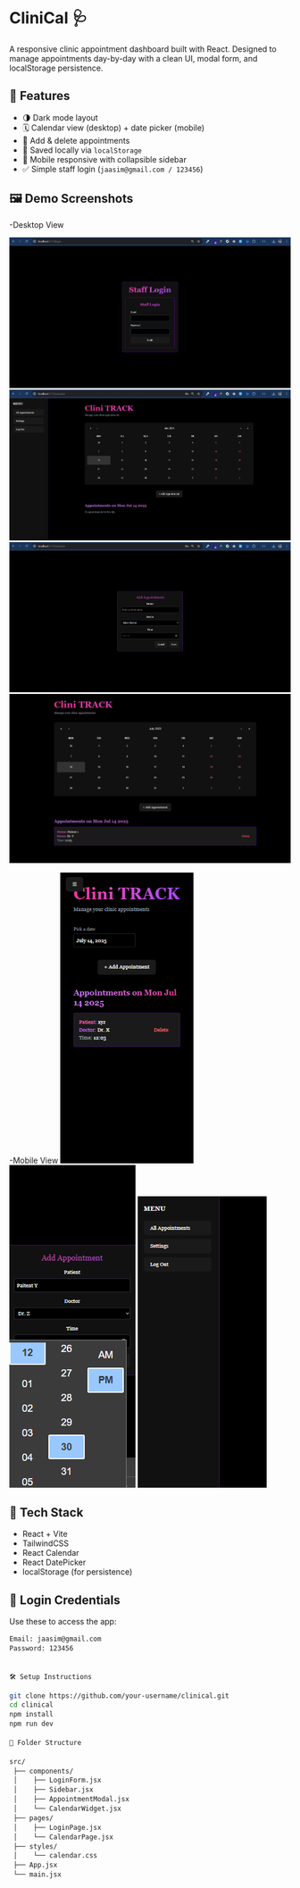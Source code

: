 # CliniCal 🩺

A responsive clinic appointment dashboard built with React. Designed to manage appointments day-by-day with a clean UI, modal form, and localStorage persistence.

## 🚀 Features

- 🌗 Dark mode layout
- 🗓 Calendar view (desktop) + date picker (mobile)
- 📅 Add & delete appointments
- 💾 Saved locally via `localStorage`
- 📱 Mobile responsive with collapsible sidebar
- ✅ Simple staff login (`jaasim@gmail.com / 123456`)

## 🖼 Demo Screenshots

-Desktop View

![alt text](image.png)
![alt text](image-1.png)
![alt text](image-2.png)
![alt text](image-3.png)

-Mobile View
![alt text](image-4.png)
![alt text](image-5.png)
![alt text](image-6.png)

## 🔧 Tech Stack

- React + Vite
- TailwindCSS
- React Calendar
- React DatePicker
- localStorage (for persistence)

## 📲 Login Credentials

Use these to access the app:

```bash
Email: jaasim@gmail.com
Password: 123456


🛠️ Setup Instructions

git clone https://github.com/your-username/clinical.git
cd clinical
npm install
npm run dev

📁 Folder Structure

src/
 ├── components/
 │    ├── LoginForm.jsx
 │    ├── Sidebar.jsx
 │    ├── AppointmentModal.jsx
 │    └── CalendarWidget.jsx
 ├── pages/
 │    ├── LoginPage.jsx
 │    └── CalendarPage.jsx
 ├── styles/
 │    └── calendar.css
 ├── App.jsx
 └── main.jsx

